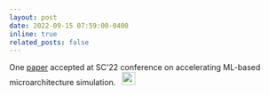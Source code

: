 ```yaml
---
layout: post
date: 2022-09-15 07:59:00-0400
inline: true
related_posts: false
---
```


 One [paper](https://dl.acm.org/doi/abs/10.5555/3571885.3571990) accepted at SC'22 conference on accelerating ML-based microarchitecture simulation.  &nbsp;
<img width="24" height="24" src="https://img.icons8.com/emoji/48/party-popper.png" alt="party-popper"/>




